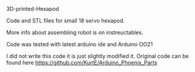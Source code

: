  3D-printed-Hexapod

Code and STL files for small 18 servo hexapod.

More info about assembling robot is on instreuctables.

Code was tested with latest arduino ide and Arduino OO21

I did not write this code it is just slightly modified it.
Original code can be found here https://github.com/KurtE/Arduino_Phoenix_Parts
